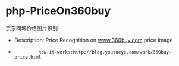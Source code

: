 php-PriceOn360buy
=================

京东商城价格图片识别
* Description: Price Recognition on www.360buy.com price image
*              how-it-works:http://blog.youtueye.com/work/360buy-price.html
